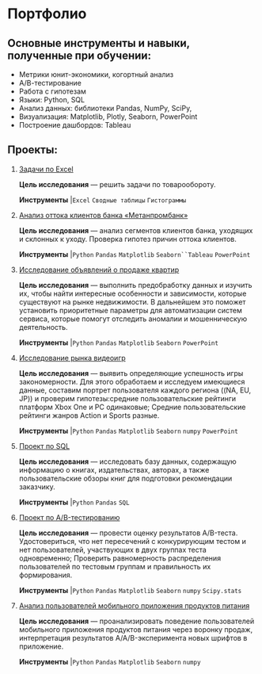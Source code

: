 # Портфолио

## Основные инструменты и навыки, полученные при обучении:
- Метрики юнит-экономики, когортный анализ
- А/В-тестирование
- Работа с гипотезам
- Языки: Python, SQL
- Анализ данных: библиотеки Pandas, NumPy, SciPy, 
- Визуализация: Matplotlib, Plotly, Seaborn, PowerPoint
- Построение дашбордов: Tableau

## Проекты:

1. [Задачи по Excel](https://github.com/GeorgievaYoana/-potato/blob/main/%D0%B7%D0%B0%D0%B4%D0%B0%D1%87%D0%B0%20%D0%BF%D0%BE%20excel.xlsx)

    **Цель исследования** — решить задачи по товарообороту.
   
   **Инструменты** |`Excel` `Сводные таблицы` `Гистограммы` 

2. [Анализ оттока клиентов банка «Метанпромбанк»](https://github.com/GeorgievaYoana/-potato/blob/c6a547ca2701346d47ee97d60824c6650b474634/%D0%90%D0%BD%D0%B0%D0%BB%D0%B8%D0%B7%20%D0%BE%D1%82%D1%82%D0%BE%D0%BA%D0%B0%20%D0%BA%D0%BB%D0%B8%D0%B5%D0%BD%D1%82%D0%BE%D0%B2%20%D0%B1%D0%B0%D0%BD%D0%BA%D0%B0%20%C2%AB%D0%9C%D0%B5%D1%82%D0%B0%D0%BD%D0%BF%D1%80%D0%BE%D0%BC%D0%B1%D0%B0%D0%BD%D0%BA%C2%BB.ipynb)

   **Цель исследования** — анализ сегментов клиентов банка, уходящих и склонных к уходу. Проверка гипотез причин оттока клиентов.
   
   **Инструменты** |`Python` `Pandas` `Matplotlib` `Seaborn``Tableau` `PowerPoint`

3. [Исследование объявлений о продаже квартир](https://github.com/GeorgievaYoana/-potato/blob/447df3f8a617e00bf96f142afa0bcc6a579fafba/%D0%98%D1%81%D1%81%D0%BB%D0%B5%D0%B4%D0%BE%D0%B2%D0%B0%D0%BD%D0%B8%D0%B5%20%D0%BE%D0%B1%D1%8A%D1%8F%D0%B2%D0%BB%D0%B5%D0%BD%D0%B8%D0%B9%20%D0%BE%20%D0%BF%D1%80%D0%BE%D0%B4%D0%B0%D0%B6%D0%B5%20%D0%BA%D0%B2%D0%B0%D1%80%D1%82%D0%B8%D1%80.ipynb)

    **Цель исследования** — выполнить предобработку данных и изучить их, чтобы найти интересные особенности и зависимости, которые существуют на рынке недвижимости. В дальнейшем это поможет установить приоритетные параметры для автоматизации систем сервиса, которые помогут отследить аномалии и мошенническую деятельность.
   
   **Инструменты** |`Python` `Pandas` `Matplotlib` `Seaborn` `PowerPoint`
   
4. [Исследование рынка видеоигр](https://github.com/GeorgievaYoana/-potato/blob/main/%D0%98%D1%81%D1%81%D0%BB%D0%B5%D0%B4%D0%BE%D0%B2%D0%B0%D0%BD%D0%B8%D0%B5%20%D1%80%D1%8B%D0%BD%D0%BA%D0%B0%20%D0%B2%D0%B8%D0%B4%D0%B5%D0%BE%D0%B8%D0%B3%D1%80.ipynb)

   **Цель исследования** — выявить определяющие успешность игры закономерности. Для этого обработаем и исследуем имеющиеся данные, составим портрет пользователя каждого региона ((NA, EU, JP)) и проверим гипотезы:средние пользовательские рейтинги платформ Xbox One и PC одинаковые; Средние пользовательские рейтинги жанров Action и Sports разные.
   
   **Инструменты** |`Python` `Pandas` `Matplotlib` `Seaborn` `numpy` `PowerPoint`
   
5. [Проект по SQL](https://github.com/GeorgievaYoana/-potato/blob/main/%D0%9F%D1%80%D0%BE%D0%B5%D0%BA%D1%82%20%D0%BF%D0%BE%20SQL%20(1).ipynb)

    **Цель исследования** — исследовать базу данных, содержащую информацию о книгах, издательствах, авторах, а также пользовательские обзоры книг для подготовки рекомендации заказчику.
   
   **Инструменты** |`Python` `Pandas` `SQL`

6. [Проект по А/B-тестированию](https://github.com/GeorgievaYoana/-potato/blob/main/%D0%A2%D0%B5%D1%81%D1%82%D0%B8%D1%80%D0%BE%D0%B2%D0%B0%D0%BD%D0%B8%D0%B5%20%D0%90%D0%92%D0%B3%D0%B5%D0%BE%D1%80%D0%B8%D0%B3%D0%B5%D0%B2%D0%B0%20(2).ipynb)

   **Цель исследования** — провести оценку результатов A/B-теста. Удостовериться, что нет пересечений с конкурирующим тестом и нет пользователей, участвующих в двух группах теста одновременно;
      Проверить равномерность распределения пользователей по тестовым группам и правильность их формирования.
   
   **Инструменты** |`Python` `Pandas` `Matplotlib` `Seaborn` `numpy` `Scipy.stats`
   
7. [Анализ пользователей мобильного приложения продуктов питания](https://github.com/GeorgievaYoana/-potato/blob/main/%D0%B0%D0%BD%D0%B0%D0%BB%D0%B8%D0%B7%20%D0%BF%D0%BE%D0%BB%D1%8C%D0%B7%D0%BE%D0%B2%D0%B0%D1%82%D0%B5%D0%BB%D0%B5%D0%B9%20%D0%BC%D0%BE%D0%B1%D0%B8%D0%BB%D1%8C%D0%BD%D0%BE%D0%B3%D0%BE%20%D0%BF%D1%80%D0%B8%D0%BB%D0%BE%D0%B6%D0%B5%D0%BD%D0%B8%D1%8F%20%D0%BF%D1%80%D0%BE%D0%B4%D1%83%D0%BA%D1%82%D0%BE%D0%B2%20%D0%BF%D0%B8%D1%82%D0%B0%D0%BD%D0%B8%D1%8F.ipynb)

    **Цель исследования** — проанализировать поведение пользователей мобильного приложения продуктов питания через воронку продаж, интерпретация результатов A/A/B-эксперимента новых шрифтов в приложение.
   
   **Инструменты** |`Python` `Pandas` `Matplotlib` `Seaborn` `numpy` 
